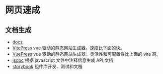 # 网页速成

## 文档生成

- [docz](https://www.docz.site/)
- [VitePress](https://github.com/vuejs/vitepress) vue 驱动的静态网站生成器。速度比下面的快。
- [VuePress](https://v2.vuepress.vuejs.org/zh/) vue 驱动的静态网站生成器。灵活性和可配置性比上面的 vite 高。
- [jsdoc](https://jsdoc.zcopy.site/) 根据 javascript 文件中注释信息生成 API 文档
- [storybook](https://storybook.js.org/) 组件库开发、测试和文档
